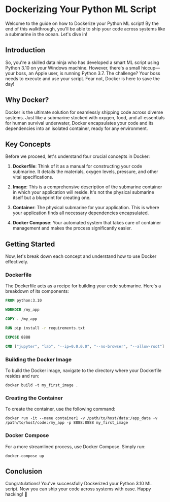 # Dockerizing Your Python ML Script

Welcome to the guide on how to Dockerize your Python ML script! By the end of this walkthrough, you'll be able to ship your code across systems like a submarine in the ocean. Let's dive in!

## Introduction

So, you're a skilled data ninja who has developed a smart ML script using Python 3.10 on your Windows machine. However, there's a small hiccup—your boss, an Apple user, is running Python 3.7. The challenge? Your boss needs to execute and use your script. Fear not, Docker is here to save the day!

## Why Docker?

Docker is the ultimate solution for seamlessly shipping code across diverse systems. Just like a submarine stocked with oxygen, food, and all essentials for human survival underwater, Docker encapsulates your code and its dependencies into an isolated container, ready for any environment.

## Key Concepts

Before we proceed, let's understand four crucial concepts in Docker:

1. **Dockerfile**: Think of it as a manual for constructing your code submarine. It details the materials, oxygen levels, pressure, and other vital specifications.

2. **Image**: This is a comprehensive description of the submarine container in which your application will reside. It's not the physical submarine itself but a blueprint for creating one.

3. **Container**: The physical submarine for your application. This is where your application finds all necessary dependencies encapsulated.

4. **Docker Compose**: Your automated system that takes care of container management and makes the process significantly easier.

## Getting Started

Now, let's break down each concept and understand how to use Docker effectively.

### Dockerfile

The Dockerfile acts as a recipe for building your code submarine. Here's a breakdown of its components:

```Dockerfile
FROM python:3.10

WORKDIR /my_app

COPY . /my_app

RUN pip install -r requirements.txt

EXPOSE 8888

CMD ["jupyter", "lab", "--ip=0.0.0.0", "--no-browser", "--allow-root"]
```

### Building the Docker Image

To build the Docker image, navigate to the directory where your Dockerfile resides and run:

```
docker build -t my_first_image .
```

### Creating the Container

To create the container, use the following command:

```
docker run -it --name container1 -v /path/to/host/data:/app_data -v /path/to/host/code:/my_app -p 8888:8888 my_first_image
```

### Docker Compose

For a more streamlined process, use Docker Compose. Simply run:

```
docker-compose up
```

## Conclusion

Congratulations! You've successfully Dockerized your Python 3.10 ML script. Now you can ship your code across systems with ease. Happy hacking! 🚀
